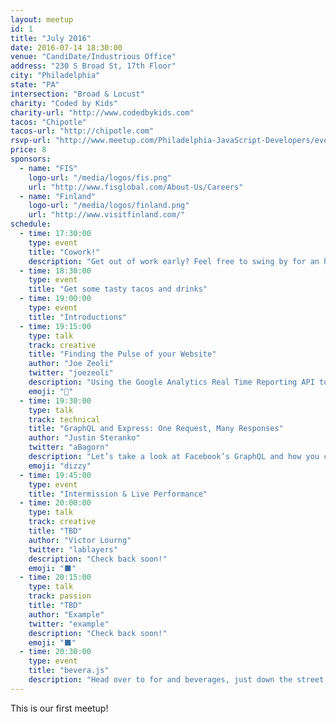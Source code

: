 ```yaml
---
layout: meetup
id: 1
title: "July 2016"
date: 2016-07-14 18:30:00
venue: "CandiDate/Industrious Office"
address: "230 S Broad St, 17th Floor"
city: "Philadelphia"
state: "PA"
intersection: "Broad & Locust"
charity: "Coded by Kids"
charity-url: "http://www.codedbykids.com"
tacos: "Chipotle"
tacos-url: "http://chipotle.com"
rsvp-url: "http://www.meetup.com/Philadelphia-JavaScript-Developers/events/232424113/"
price: 8
sponsors:
  - name: "FIS"
    logo-url: "/media/logos/fis.png"
    url: "http://www.fisglobal.com/About-Us/Careers"
  - name: "Finland"
    logo-url: "/media/logos/finland.png"
    url: "http://www.visitfinland.com/"
schedule:
  - time: 17:30:00
    type: event
    title: "Cowork!"
    description: "Get out of work early? Feel free to swing by for an hour of coworking."
  - time: 18:30:00
    type: event
    title: "Get some tasty tacos and drinks"
  - time: 19:00:00
    type: event
    title: "Introductions"
  - time: 19:15:00
    type: talk
    track: creative
    title: "Finding the Pulse of your Website"
    author: "Joe Zeoli"
    twitter: "joezeoli"
    description: "Using the Google Analytics Real Time Reporting API to create a cool data visualization project that resembles an EKG."
    emoji: "💓"
  - time: 19:30:00
    type: talk
    track: technical
    title: "GraphQL and Express: One Request, Many Responses"
    author: "Justin Steranko"
    twitter: "aBagorn"
    description: "Let’s take a look at Facebook’s GraphQL and how you can reduce your HTTP calls and tailor your content from the same endpoint!"
    emoji: "dizzy"
  - time: 19:45:00
    type: event
    title: "Intermission & Live Performance"
  - time: 20:00:00
    type: talk
    track: creative
    title: "TBD"
    author: "Victor Lourng"
    twitter: "lablayers"
    description: "Check back soon!"
    emoji: "⬛"
  - time: 20:15:00
    type: talk
    track: passion
    title: "TBD"
    author: "Example"
    twitter: "example"
    description: "Check back soon!"
    emoji: "⬛"
  - time: 20:30:00
    type: event
    title: "bevera.js"
    description: "Head over to for and beverages, just down the street."
---
```


This is our first meetup!

